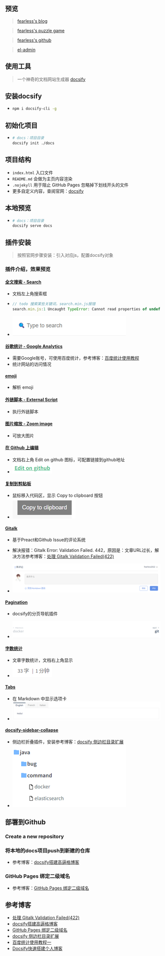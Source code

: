 ## 预览

> [fearless's blog](https://blog.fearless233.fun/)

> [fearless's puzzle game](https://puzzle.fearless233.fun/)

> [fearless's github](https://github.com/fearless2022/blog)

> [el-admin](https://web.fearless233.fun/)

## 使用工具

> 一个神奇的文档网站生成器 [docsify](https://docsify.js.org/#/zh-cn/)

## 安装docsify

* ```bash
  npm i docsify-cli -g
  ```

## 初始化项目

* ```bash
  # docs：项目目录
  docsify init ./docs
  ```

## 项目结构

* `index.html` 入口文件
* `README.md` 会做为主页内容渲染
* `.nojekyll` 用于阻止 GitHub Pages 忽略掉下划线开头的文件
* 更多自定义内容，查阅官网：[docsify](https://docsify.js.org/#/zh-cn/)

## 本地预览

* ```bash
  # docs：项目目录
  docsify serve docs
  ```

## 插件安装

> 按照官网步骤安装：引入对应js，配置docsify对象

### 插件介绍，效果预览

#### [全文搜索 - Search](https://docsify.js.org/#/zh-cn/plugins?id=全文搜索-search)

* 文档左上角搜索框

* ```javascript
  // todo 搜索某些关键词，search.min.js报错
  search.min.js:1 Uncaught TypeError: Cannot read properties of undefined (reading 'substring')
  ```

* ![image-20211213112817714](../file/image/%E4%B8%AA%E4%BA%BA%E5%8D%9A%E5%AE%A2%E6%90%AD%E5%BB%BA/image-20211213112817714.png)

#### [谷歌统计 - Google Analytics](https://docsify.js.org/#/zh-cn/plugins?id=谷歌统计-google-analytics)

* 需要Google账号，可使用百度统计，参考博客：[百度统计使用教程](https://blog.csdn.net/u013791936/article/details/115462785)
* 统计网站的访问情况

#### [emoji](https://docsify.js.org/#/zh-cn/plugins?id=emoji)

* 解析 emoji

#### [外链脚本 - External Script](https://docsify.js.org/#/zh-cn/plugins?id=外链脚本-external-script)

* 执行外链脚本

#### [图片缩放 - Zoom image](https://docsify.js.org/#/zh-cn/plugins?id=图片缩放-zoom-image)

* 可放大图片

#### [在 Github 上编辑](https://docsify.js.org/#/zh-cn/plugins?id=在-github-上编辑)

* 文档右上角 Edit on github 图标，可配置链接到github地址
* ![image-20211213113652837](../file/image/%E4%B8%AA%E4%BA%BA%E5%8D%9A%E5%AE%A2%E6%90%AD%E5%BB%BA/image-20211213113652837.png)

#### [复制到剪贴板](https://docsify.js.org/#/zh-cn/plugins?id=复制到剪贴板)

* 鼠标移入代码区，显示 Copy to clipboard 按钮
* ![image-20211213113826502](../file/image/%E4%B8%AA%E4%BA%BA%E5%8D%9A%E5%AE%A2%E6%90%AD%E5%BB%BA/image-20211213113826502.png)

#### [Gitalk](https://docsify.js.org/#/zh-cn/plugins?id=gitalk)

* 基于Preact和Github Issue的评论系统
* 解决报错：Gitalk Error: Validation Failed. 442，原因是：文章URL过长，解决方法参考博客：[处理 Gitalk Validation Failed(422)](https://www.jianshu.com/p/5c062e7d5921)

* ![image-20211213114042650](../file/image/%E4%B8%AA%E4%BA%BA%E5%8D%9A%E5%AE%A2%E6%90%AD%E5%BB%BA/image-20211213114042650.png)

#### [Pagination](https://docsify.js.org/#/zh-cn/plugins?id=pagination)

* docsify的分页导航插件

* ![image-20211213114147992](../file/image/%E4%B8%AA%E4%BA%BA%E5%8D%9A%E5%AE%A2%E6%90%AD%E5%BB%BA/image-20211213114147992.png)

#### [字数统计](https://docsify.js.org/#/zh-cn/plugins?id=字数统计)

* 文章字数统计，文档右上角显示
* ![image-20211213114219634](../file/image/%E4%B8%AA%E4%BA%BA%E5%8D%9A%E5%AE%A2%E6%90%AD%E5%BB%BA/image-20211213114219634.png)

#### [Tabs](https://docsify.js.org/#/zh-cn/plugins?id=tabs)

* 在 Markdown 中显示选项卡
* ![image-20211213114345661](../file/image/%E4%B8%AA%E4%BA%BA%E5%8D%9A%E5%AE%A2%E6%90%AD%E5%BB%BA/image-20211213114345661.png)

#### [docsify-sidebar-collapse](https://github.com/iPeng6/docsify-sidebar-collapse)

* 侧边栏折叠插件，安装参考博客：[docsify 侧边栏目录扩展](https://www.cnblogs.com/baby123/p/14361402.html)
* ![image-20211213115025647](../file/image/%E4%B8%AA%E4%BA%BA%E5%8D%9A%E5%AE%A2%E6%90%AD%E5%BB%BA/image-20211213115025647.png)

## 部署到Github

### Create a new repository

### 将本地的docs项目push到新建的仓库

* 参考博客：[docsify搭建高逼格博客](https://segmentfault.com/a/1190000038320425)

### GitHub Pages 绑定二级域名

* 参考博客：[GitHub Pages 绑定二级域名](https://www.cnblogs.com/givebest/p/5607472.html)

## 参考博客

* [处理 Gitalk Validation Failed(422)](https://www.jianshu.com/p/5c062e7d5921)
* [docsify搭建高逼格博客](https://segmentfault.com/a/1190000038320425)
* [GitHub Pages 绑定二级域名](https://www.cnblogs.com/givebest/p/5607472.html)
* [docsify 侧边栏目录扩展](https://www.cnblogs.com/baby123/p/14361402.html)
* [百度统计使用教程一](https://blog.csdn.net/u013791936/article/details/115462785)
* [Docsify快速搭建个人博客](https://www.imooc.com/article/287154)
